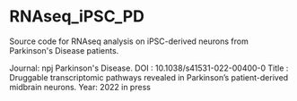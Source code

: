 # RNAseq_iPSC_PD
Source code for RNAseq analysis on iPSC-derived neurons from Parkinson's Disease patients.

Journal: npj Parkinson's Disease.
DOI : 10.1038/s41531-022-00400-0
Title : Druggable transcriptomic pathways revealed in Parkinson’s patient-derived midbrain neurons.
Year: 2022 in press
